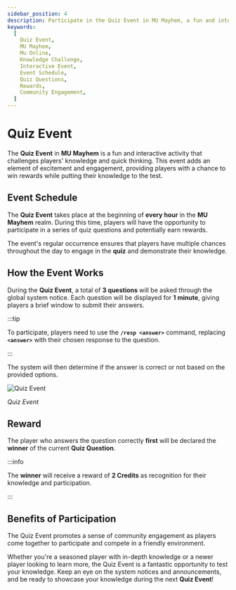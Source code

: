 ```yaml
---
sidebar_position: 4
description: Participate in the Quiz Event in MU Mayhem, a fun and interactive activity that challenges players' knowledge and quick thinking. Learn about the event schedule, how it works, and the rewards for correct answers. Engage in friendly competition and showcase your knowledge in this exciting event.
keywords:
  [
    Quiz Event,
    MU Mayhem,
    Mu Online,
    Knowledge Challenge,
    Interactive Event,
    Event Schedule,
    Quiz Questions,
    Rewards,
    Community Engagement,
  ]
---
```


# Quiz Event

The **Quiz Event** in **MU Mayhem** is a fun and interactive activity that challenges players' knowledge and quick thinking. This event adds an element of excitement and engagement, providing players with a chance to win rewards while putting their knowledge to the test.

## Event Schedule

The **Quiz Event** takes place at the beginning of **every hour** in the **MU Mayhem** realm. During this time, players will have the opportunity to participate in a series of quiz questions and potentially earn rewards.

The event's regular occurrence ensures that players have multiple chances throughout the day to engage in the **quiz** and demonstrate their knowledge.

## How the Event Works

During the **Quiz Event**, a total of **3 questions** will be asked through the global system notice. Each question will be displayed for **1 minute**, giving players a brief window to submit their answers.

:::tip

To participate, players need to use the **`/resp <answer>`** command, replacing **`<answer>`** with their chosen response to the question.

:::

The system will then determine if the answer is correct or not based on the provided options.

![Quiz Event](/img/events/quiz-event.jpg)

_Quiz Event_

## Reward

The player who answers the question correctly **first** will be declared the **winner** of the current **Quiz Question**.

:::info

The **winner** will receive a reward of **2 Credits** as recognition for their knowledge and participation.

:::

## Benefits of Participation

The Quiz Event promotes a sense of community engagement as players come together to participate and compete in a friendly environment.

Whether you're a seasoned player with in-depth knowledge or a newer player looking to learn more, the Quiz Event is a fantastic opportunity to test your knowledge. Keep an eye on the system notices and announcements, and be ready to showcase your knowledge during the next **Quiz Event**!
